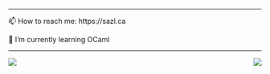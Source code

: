 <hr>
📫 How to reach me: https://sazl.ca 

🌱 I’m currently learning OCaml

<hr>

<a href="#">
  <img src="https://github-readme-stats.vercel.app/api?username=sazl&layout=compact&theme=dracula&show_icons=true&count_private=true" align="left">
</a>

<a href="#">
  <img src="https://github-readme-stats.vercel.app/api/top-langs/?username=sazl&layout=compact&count_private=true&theme=dracula&langs_count=8&hide=c%2B%2B,c,matlab,m,html,shell,makefile" align="right">
</a>



<!--
**sazl/sazl** is a ✨ _special_ ✨ repository because its `README.md` (this file) appears on your GitHub profile.

Here are some ideas to get you started:

- 
- 🌱 I’m currently learning ...
- 👯 I’m looking to collaborate on ...
- 🤔 I’m looking for help with ...

- 
- 😄 Pronouns: ...
- ⚡ Fun fact: ...
-->
